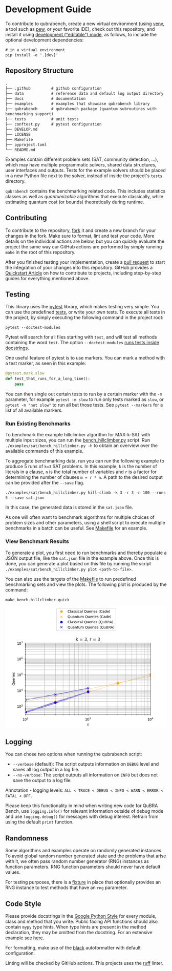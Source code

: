 # Development Guide

To contribute to qubrabench, create a new virtual environment (using [venv](https://docs.python.org/3/library/venv.html), a tool such as [pew](https://pypi.org/project/pew/), or your favorite IDE), check out this repository, and install it using [development ("editable") mode](https://setuptools.pypa.io/en/latest/userguide/development_mode.html), as follows, to include the optional development dependencies:

```shell
# in a virtual environment
pip install -e '.[dev]'
```

## Repository Structure

```
.
├── .github         # github configuration
├── data            # reference data and default log output directory
├── docs            # documentation
├── examples        # examples that showcase qubrabench library
├── qubrabench      # qubrabench package (quantum subroutines with benchmarking support)
├── tests           # unit tests
├── conftest.py     # pytest configuration
├── DEVELOP.md
├── LICENSE
├── Makefile
├── pyproject.toml
└── README.md
```

Examples contain different problem sets (SAT, community detection, ...), which may have multiple programmatic solvers, shared data structures, user interfaces and outputs.
Tests for the example solvers should be placed in a new Python file next to the solver, instead of inside the project's `tests` directory.

`qubrabench` contains the benchmarking related code.
This includes statistics classes as well as _quantumizable_ algorithms that execute classically, while estimating quantum cost (or bounds) theoretically during runtime.

## Contributing

To contribute to the repository, [fork](https://docs.github.com/en/get-started/quickstart/fork-a-repo) it and create a new branch for your changes in the fork.
Make sure to format, lint and test your code.
More details on the individual actions are below, but you can quickly evaluate the project the same way our GitHub actions are performed by simply running `make` in the root of this repository.

After you finished testing your implementation, create a [pull request](https://docs.github.com/en/pull-requests/collaborating-with-pull-requests/proposing-changes-to-your-work-with-pull-requests/about-pull-requests) to start the integration of your changes into this repository.
GitHub provides a [Quickstart Article](https://docs.github.com/en/get-started/quickstart/contributing-to-projects) on how to contribute to projects, including step-by-step guides for everything mentioned above.


## Testing

This library uses the [pytest](https://docs.pytest.org/) library, which makes testing very simple.
You can use the predefined [tests](https://github.com/qubrabench/qubrabench/tree/development/tests), or write your own tests.
To execute all tests in the project, by simply executing the following command in the project root:

```shell
pytest --doctest-modules
```

Pytest will search for all files starting with `test`, and will test all methods containing the word `test`.
The option `--doctest-modules` [runs tests inside docstrings](https://docs.pytest.org/en/7.1.x/how-to/doctest.html).

One useful feature of pytest is to use markers. You can mark a method with a test marker, as seen in this example:

```python
@pytest.mark.slow
def test_that_runs_for_a_long_time():
    pass
```

You can then single out certain tests to run by a certain marker with the `-m` parameter, for example `pytest -m slow` to run only tests marked as `slow`, or `pytest -m "not slow"` to run all but those tests.
See `pytest --markers` for a list of all available markers.

### Run Existing Benchmarks

To benchmark the example hillclimber algorithm for MAX-k-SAT with multiple input sizes, you can run the [bench_hillclimber.py](https://github.com/qubrabench/qubrabench/blob/development/examples/sat/bench_hillclimber.py) script.
Run `./examples/sat/bench_hillclimber.py -h` to obtain an overview over the available commands of this example.

To aggregate benchmarking data, run you can run the following example to produce 5 runs of `k=3` SAT problems. In this example, `k` is the number of literals in a clause, `n` is the total number of variables and `r` is a factor for determining the number of clauses `m = r * n`. A path to the desired output can be provided after the `--save` flag.

```shell
./examples/sat/bench_hillclimber.py hill-climb -k 3 -r 3 -n 100 --runs 5 --save sat.json
```

In this case, the generated data is stored in the `sat.json` file.

As one will often want to benchmark algorithms for multiple choices of problem sizes and other parameters, using a shell script to execute multiple benchmarks in a batch can be useful.
See [Makefile](https://github.com/qubrabench/qubrabench/blob/development/Makefile) for an example.

### View Benchmark Results

To generate a plot, you first need to run benchmarks and thereby populate a JSON output file, like the `sat.json` file in the example above.
Once this is done, you can generate a plot based on this file by running the script `./examples/sat/bench_hillclimber.py plot <path-to-file>`.

You can also use the targets of the [Makefile](https://github.com/qubrabench/qubrabench/blob/development/Makefile) to run predefined benchmarking sets and view the plots.
The following plot is produced by the command:
```shell
make bench-hillclimber-quick
```


![Example plot](https://github.com/qubrabench/qubrabench/blob/development/docs/img/bench_hillclimber_quick.png?raw=true)

## Logging

You can chose two options when running the qubrabench script:

- `--verbose` (default): The script outputs information on `DEBUG` level and saves all log output in a log file.
- `--no-verbose`: The script outputs all information on `INFO` but does not save the output to a log file.

Annotation - logging levels: `ALL < TRACE < DEBUG < INFO < WARN < ERROR < FATAL < OFF`.

Please keep this functionality in mind when writing new code for QuBRA Bench, use `logging.info()` for relevant information outside of debug mode and use `logging.debug()` for messages with debug interest.
Refrain from using the default `print` function.

## Randomness

Some algorithms and examples operate on randomly generated instances.
To avoid global random number generated state and the problems that arise with it, we often pass random number generator (RNG) instances as function parameters.
RNG function parameters should never have default values.

For testing purposes, there is a [fixture](https://github.com/qubrabench/qubrabench/blob/development/conftest.py) in place that optionally provides an RNG instance to test methods that have an `rng` parameter.

## Code Style

Please provide docstrings in the [Google Python Style](https://google.github.io/styleguide/pyguide.html) for every module, class and method that you write. 
Public facing API functions should also contain `mypy` type hints.
When type hints are present in the method declaration, they may be omitted from the docstring.
For an extensive example see [here](https://sphinxcontrib-napoleon.readthedocs.io/en/latest/example_google.html).

For formatting, make use of the [black](https://black.readthedocs.io/en/stable/) autoformatter with default configuration.

Linting will be checked by GitHub actions.
This projects uses the [ruff](https://beta.ruff.rs/docs/) linter. 
